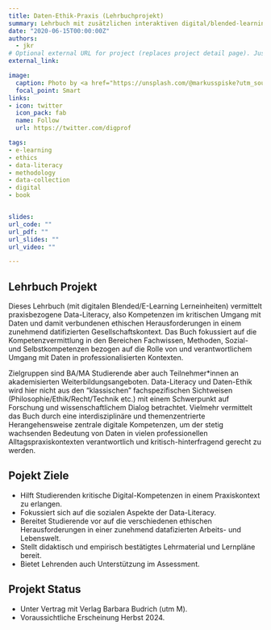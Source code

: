```yaml
---
title: Daten-Ethik-Praxis (Lehrbuchprojekt)
summary: Lehrbuch mit zusätzlichen interaktiven digital/blended-learning Lerneinheiten zur Integration in gängige Lern-Management Systeme (LMS).
date: "2020-06-15T00:00:00Z"
authors:
  - jkr
# Optional external URL for project (replaces project detail page). Just type `external_link` in the text.
external_link: 

image:
  caption: Photo by <a href="https://unsplash.com/@markusspiske?utm_source=unsplash&utm_medium=referral&utm_content=creditCopyText">Markus Spiske</a> on <a href="https://unsplash.com/s/photos/code-screen-digital?utm_source=unsplash&utm_medium=referral&utm_content=creditCopyText">Unsplash</a>
  focal_point: Smart
links:
- icon: twitter
  icon_pack: fab
  name: Follow
  url: https://twitter.com/digprof

tags:
- e-learning
- ethics
- data-literacy
- methodology
- data-collection
- digital
- book


slides: 
url_code: ""
url_pdf: ""
url_slides: ""
url_video: ""

---
```


## Lehrbuch Projekt

Dieses Lehrbuch (mit digitalen Blended/E-Learning Lerneinheiten) vermittelt praxisbezogene Data-Literacy, also Kompetenzen im kritischen Umgang mit Daten und damit verbundenen ethischen Herausforderungen in einem zunehmend datifizierten Gesellschaftskontext. Das Buch fokussiert auf die Kompetenzvermittlung in den Bereichen Fachwissen, Methoden, Sozial- und Selbstkompetenzen bezogen auf die Rolle von und verantwortlichem Umgang mit Daten in professionalisierten Kontexten. 

Zielgruppen sind BA/MA Studierende aber auch Teilnehmer*innen an akademisierten Weiterbildungsangeboten. Data-Literacy und Daten-Ethik wird hier nicht aus den “klassischen” fachspezifischen Sichtweisen (Philosophie/Ethik/Recht/Technik etc.) mit einem Schwerpunkt auf Forschung und wissenschaftlichem Dialog betrachtet. Vielmehr vermittelt das Buch durch eine interdisziplinäre und themenzentrierte Herangehensweise zentrale digitale Kompetenzen, um der stetig wachsenden Bedeutung von Daten in vielen professionellen Alltagspraxiskontexten verantwortlich und kritisch-hinterfragend gerecht zu werden. 

## Pojekt Ziele

- Hilft Studierenden kritische Digital-Kompetenzen in einem Praxiskontext zu erlangen.
- Fokussiert sich auf die sozialen Aspekte der Data-Literacy.
- Bereitet Studierende vor auf die verschiedenen ethischen Herausforderungen in einer zunehmend datafizierten Arbeits- und Lebenswelt.
- Stellt didaktisch und empirisch bestätigtes Lehrmaterial und Lernpläne bereit.
- Bietet Lehrenden auch Unterstützung im Assessment. 

## Projekt Status

- Unter Vertrag mit Verlag Barbara Budrich (utm M).
- Voraussichtliche Erscheinung Herbst 2024.
